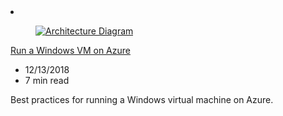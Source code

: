 <!-- Thie file is automatically generated by build/architectures/build_index.py.  Any updates will be lost. -->
<li class="grid-item item-column" data-categories="Compute ">
<article class="card">
    <div class="card-header has-margin-bottom-none" aria-hidden="true">
        <figure class="image diagram has-height-175 has-overflow-hidden level">
            <a href="/azure/architecture/reference-architectures/n-tier/windows-vm"><img src="/azure/architecture/browse/thumbs/windows-vm.png" class="diagram" alt="Architecture Diagram" data-linktype="relative-path"></a>
        </figure>
    </div>
    <div class="card-content">
        <a class="card-content-title has-margin-top-none" href="/azure/architecture/reference-architectures/n-tier/windows-vm">
            <p>Run a Windows VM on Azure</p>
        </a>
        <ul class="card-content-metadata">
            <li>12/13/2018</li>
            <li>7 min read</li>
        </ul>
        <p class="card-content-description">Best practices for running a Windows virtual machine on Azure.</p>
        <div class="bottom-to-top-fade is-hidden-mobile"></div>
    </div>
</article>
</li>
